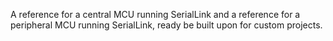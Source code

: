 A reference for a central MCU running SerialLink and a reference for a  peripheral MCU running SerialLink,
ready be built upon for custom projects.
